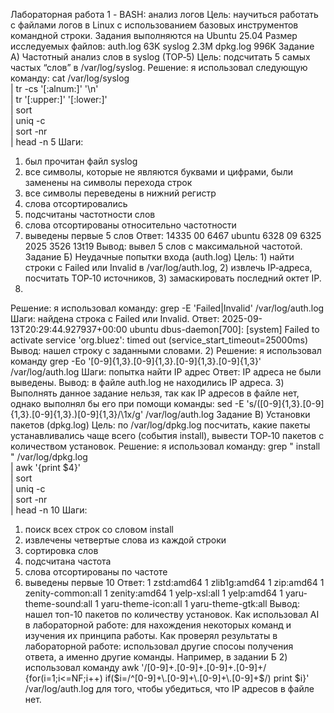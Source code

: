 Лабораторная работа 1 - BASH: анализ логов
Цель: научиться работать с файлами логов в Linux с использованием базовых инструментов командной строки.
Задания выполняются на Ubuntu 25.04
Размер исследуемых файлов:
auth.log 63K
syslog 2.3M
dpkg.log 996K
Задание А) Частотный анализ слов в syslog (TOP‑5)
Цель: подсчитать 5 самых частых “слов” в /var/log/syslog.
Решение: я использовал следующую команду:
cat /var/log/syslog \
  | tr -cs '[:alnum:]' '\n' \
  | tr '[:upper:]' '[:lower:]' \
  | sort \
  | uniq -c \
  | sort -nr \
  | head -n 5
  Шаги:
  1) был прочитан файл syslog
  2) все символы, которые не являются буквами и цифрами, были заменены на символы перехода строк
  3) все символы переведены в нижний регистр
  4) слова отсортировались
  5) подсчитаны частотности слов
  6) слова отсортированы относительно частотности
  7) выведены первые 5 слов
Ответ:
14335 00
6467 ubuntu
6328 09
6325 2025
3526 13t19
Вывод: вывел 5 слов с максимальной частотой.
Задание Б) Неудачные попытки входа (auth.log)
Цель: 1) найти строки с Failed или Invalid в /var/log/auth.log, 2) извлечь IP‑адреса, посчитать TOP‑10 источников, 3) замаскировать последний октет IP.
1)
Решение: я использовал команду:
grep -E 'Failed|Invalid' /var/log/auth.log
Шаги:
найдена строка с Failed или Invalid.
Ответ:
2025-09-13T20:29:44.927937+00:00 ubuntu dbus-daemon[700]: [system] Failed to activate service 'org.bluez': timed out (service_start_timeout=25000ms)
Вывод: нашел строку с заданными словами.
2)
Решение: я использовал команду 
grep -Eo '[0-9]{1,3}\.[0-9]{1,3}\.[0-9]{1,3}\.[0-9]{1,3}' /var/log/auth.log
Шаги: 
попытка найти IP адрес
Ответ:
IP адреса не были выведены.
Вывод: в файле auth.log не находились IP адреса.
3)
Выполнять данное задание нельзя, так как IP адресов в файле нет, однако выполнял бы его при помощи команды:
sed -E 's/([0-9]{1,3}\.[0-9]{1,3}\.[0-9]{1,3}\.)[0-9]{1,3}/\1x/g' /var/log/auth.log
Задание В) Установки пакетов (dpkg.log)
Цель: по /var/log/dpkg.log посчитать, какие пакеты устанавливались чаще всего (события install), вывести TOP‑10 пакетов с количеством установок.
Решение: я использовал команду:
grep " install " /var/log/dpkg.log \
| awk '{print $4}' \
| sort \
| uniq -c \
| sort -nr \
| head -n 10
Шаги:
1) поиск всех строк со словом install
2) извлечены четвертые слова из каждой строки
3) сортировка слов
4) подсчитана частота
5) слова отсортированы по частоте
6) выведены первые 10
Ответ:
      1 zstd:amd64
      1 zlib1g:amd64
      1 zip:amd64
      1 zenity-common:all
      1 zenity:amd64
      1 yelp-xsl:all
      1 yelp:amd64
      1 yaru-theme-sound:all
      1 yaru-theme-icon:all
      1 yaru-theme-gtk:all
Вывод: нашел топ-10 пакетов по количеству установок.
Как использовал AI в лабораторной работе: для нахождения некоторых команд и изучения их принципа работы.
Как проверял результаты в лабораторной работе: использовал другие спосоы получения ответа, а именно другие команды. Например, в задании Б 2) использовал команду
awk '/[0-9]+\.[0-9]+\.[0-9]+\.[0-9]+/ {for(i=1;i<=NF;i++) if($i=/^[0-9]+\.[0-9]+\.[0-9]+\.[0-9]+$/) print $i}' /var/log/auth.log для того, чтобы убедиться, что IP адресов в файле нет.

